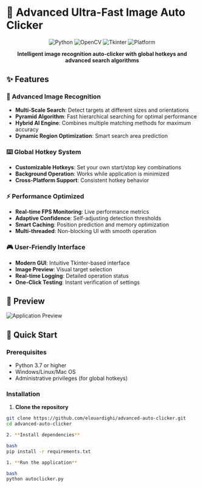 # 🚀 Advanced Ultra-Fast Image Auto Clicker

<div align="center">

![Python](https://img.shields.io/badge/Python-3.7+-blue.svg)
![OpenCV](https://img.shields.io/badge/OpenCV-4.0+-green.svg)
![Tkinter](https://img.shields.io/badge/GUI-Tkinter-orange.svg)
![Platform](https://img.shields.io/badge/Platform-Windows%20%7C%20Linux%20%7C%20Mac-lightgrey.svg)

**Intelligent image recognition auto-clicker with global hotkeys and advanced search algorithms**

</div>

## ✨ Features

### 🎯 Advanced Image Recognition
- **Multi-Scale Search**: Detect targets at different sizes and orientations
- **Pyramid Algorithm**: Fast hierarchical searching for optimal performance
- **Hybrid AI Engine**: Combines multiple matching methods for maximum accuracy
- **Dynamic Region Optimization**: Smart search area prediction

### ⌨️ Global Hotkey System
- **Customizable Hotkeys**: Set your own start/stop key combinations
- **Background Operation**: Works while application is minimized
- **Cross-Platform Support**: Consistent hotkey behavior

### ⚡ Performance Optimized
- **Real-time FPS Monitoring**: Live performance metrics
- **Adaptive Confidence**: Self-adjusting detection thresholds
- **Smart Caching**: Position prediction and memory optimization
- **Multi-threaded**: Non-blocking UI with smooth operation

### 🎮 User-Friendly Interface
- **Modern GUI**: Intuitive Tkinter-based interface
- **Image Preview**: Visual target selection
- **Real-time Logging**: Detailed operation status
- **One-Click Testing**: Instant verification of settings

## 📸 Preview

![Application Preview](images/preview.png)

## 🚀 Quick Start

### Prerequisites
- Python 3.7 or higher
- Windows/Linux/Mac OS
- Administrative privileges (for global hotkeys)

### Installation

1. **Clone the repository**

```bash
git clone https://github.com/elouardighi/advanced-auto-clicker.git
cd advanced-auto-clicker

2. **Install dependencies**

bash
pip install -r requirements.txt

1. **Run the application**

bash
python autoclicker.py
